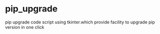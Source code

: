 # pip_upgrade
pip upgrade code script using tkinter.which provide facility to upgrade pip version in one click
